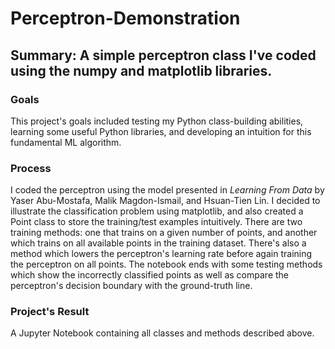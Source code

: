 # Perceptron-Demonstration
## Summary: A simple perceptron class I've coded using the numpy and matplotlib libraries.

### Goals
This project's goals included testing my Python class-building abilities, learning some useful Python libraries, and 
developing an intuition for this fundamental ML algorithm.

### Process
I coded the perceptron using the model presented in *Learning From Data* by Yaser Abu-Mostafa, Malik Magdon-Ismail, and 
Hsuan-Tien Lin. I decided to illustrate the classification problem using matplotlib, and also created a Point class to store 
the training/test examples intuitively. There are two training methods: one that trains on a given number of points, and 
another which trains on all available points in the training dataset. There's also a method which lowers the perceptron's 
learning rate before again training the perceptron on all points. The notebook ends with some testing methods which show 
the incorrectly classified points as well as compare the perceptron's decision boundary with the ground-truth line.

### Project's Result
A Jupyter Notebook containing all classes and methods described above.
